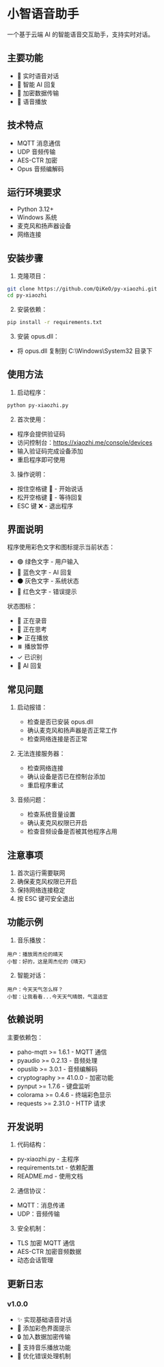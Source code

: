 # 小智语音助手

一个基于云端 AI 的智能语音交互助手，支持实时对话。

## 主要功能

- 🎤 实时语音对话
- 🤖 智能 AI 回复
- 🔐 加密数据传输
- 🎵 语音播放

## 技术特点

- MQTT 消息通信
- UDP 音频传输
- AES-CTR 加密
- Opus 音频编解码

## 运行环境要求

- Python 3.12+
- Windows 系统
- 麦克风和扬声器设备
- 网络连接

## 安装步骤

1. 克隆项目：

```bash
git clone https://github.com/QiKeO/py-xiaozhi.git
cd py-xiaozhi
```

2. 安装依赖：

```bash
pip install -r requirements.txt
```

3. 安装 opus.dll：

- 将 opus.dll 复制到 C:\Windows\System32 目录下

## 使用方法

1. 启动程序：

```bash
python py-xiaozhi.py
```

2. 首次使用：

- 程序会提供验证码
- 访问控制台：https://xiaozhi.me/console/devices
- 输入验证码完成设备添加
- 重启程序即可使用

3. 操作说明：

- 按住空格键 🎤 - 开始说话
- 松开空格键 💭 - 等待回复
- ESC 键 ❌ - 退出程序

## 界面说明

程序使用彩色文字和图标提示当前状态：

- 🟢 绿色文字 - 用户输入
- 🔵 蓝色文字 - AI 回复
- ⚫ 灰色文字 - 系统状态
- 🔴 红色文字 - 错误提示

状态图标：

- 🎤 正在录音
- 💭 正在思考
- ▶️ 正在播放
- ⏸️ 播放暂停
- ✓ 已识别
- 🤖 AI 回复

## 常见问题

1. 启动报错：

   - 检查是否已安装 opus.dll
   - 确认麦克风和扬声器是否正常工作
   - 检查网络连接是否正常

2. 无法连接服务器：

   - 检查网络连接
   - 确认设备是否已在控制台添加
   - 重启程序重试

3. 音频问题：
   - 检查系统音量设置
   - 确认麦克风权限已开启
   - 检查音频设备是否被其他程序占用

## 注意事项

1. 首次运行需要联网
2. 确保麦克风权限已开启
3. 保持网络连接稳定
4. 按 ESC 键可安全退出

## 功能示例

1. 音乐播放：

```
用户：播放周杰伦的晴天
小智：好的，这是周杰伦的《晴天》
```

2. 智能对话：

```
用户：今天天气怎么样？
小智：让我看看...今天天气晴朗，气温适宜
```

## 依赖说明

主要依赖包：

- paho-mqtt >= 1.6.1 - MQTT 通信
- pyaudio >= 0.2.13 - 音频处理
- opuslib >= 3.0.1 - 音频编解码
- cryptography >= 41.0.0 - 加密功能
- pynput >= 1.7.6 - 键盘监听
- colorama >= 0.4.6 - 终端彩色显示
- requests >= 2.31.0 - HTTP 请求

## 开发说明

1. 代码结构：

- py-xiaozhi.py - 主程序
- requirements.txt - 依赖配置
- README.md - 使用文档

2. 通信协议：

- MQTT：消息传递
- UDP：音频传输

3. 安全机制：

- TLS 加密 MQTT 通信
- AES-CTR 加密音频数据
- 动态会话管理

## 更新日志

### v1.0.0

- ✨ 实现基础语音对话
- 🎨 添加彩色界面提示
- 🔒 加入数据加密传输
- 🎵 支持音乐播放功能
- 🔧 优化错误处理机制
